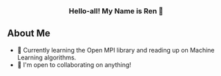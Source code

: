 ### <div align ="center"> Hello-all! My Name is Ren 🐙</div>

## About Me
  * 🧠 Currently learning the Open MPI library and reading up on Machine Learning algorithms.
  * 🤝 I'm open to collaborating on anything!


